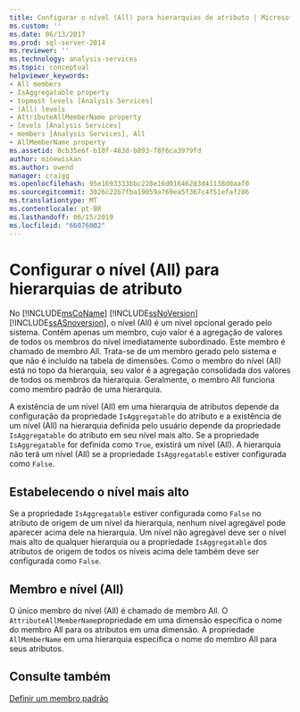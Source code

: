 ```yaml
---
title: Configurar o nível (All) para hierarquias de atributo | Microsoft Docs
ms.custom: ''
ms.date: 06/13/2017
ms.prod: sql-server-2014
ms.reviewer: ''
ms.technology: analysis-services
ms.topic: conceptual
helpviewer_keywords:
- All members
- IsAggregatable property
- topmost levels [Analysis Services]
- (All) levels
- AttributeAllMemberName property
- levels [Analysis Services]
- members [Analysis Services], All
- AllMemberName property
ms.assetid: 0cb35e6f-b10f-483d-b893-78f6ca3979fd
author: minewiskan
ms.author: owend
manager: craigg
ms.openlocfilehash: 95e1693333bbc228e16d01646283d41138d0aaf0
ms.sourcegitcommit: 3026c22b7fba19059a769ea5f367c4f51efaf286
ms.translationtype: MT
ms.contentlocale: pt-BR
ms.lasthandoff: 06/15/2019
ms.locfileid: "66076002"
---
```

# <a name="configure-the-all-level-for-attribute-hierarchies"></a>Configurar o nível (All) para hierarquias de atributo
  No [!INCLUDE[msCoName](../../includes/msconame-md.md)] [!INCLUDE[ssNoVersion](../../includes/ssnoversion-md.md)] [!INCLUDE[ssASnoversion](../../includes/ssasnoversion-md.md)], o nível (All) é um nível opcional gerado pelo sistema. Contém apenas um membro, cujo valor é a agregação de valores de todos os membros do nível imediatamente subordinado. Este membro é chamado de membro All. Trata-se de um membro gerado pelo sistema e que não é incluído na tabela de dimensões. Como o membro do nível (All) está no topo da hierarquia, seu valor é a agregação consolidada dos valores de todos os membros da hierarquia. Geralmente, o membro All funciona como membro padrão de uma hierarquia.  
  
 A existência de um nível (All) em uma hierarquia de atributos depende da configuração da propriedade `IsAggregatable` do atributo e a existência de um nível (All) na hierarquia definida pelo usuário depende da propriedade `IsAggregatable` do atributo em seu nível mais alto. Se a propriedade `IsAggregatable` for definida como `True`, existirá um nível (All). A hierarquia não terá um nível (All) se a propriedade `IsAggregatable` estiver configurada como `False`.  
  
## <a name="establishing-the-topmost-level"></a>Estabelecendo o nível mais alto  
 Se a propriedade `IsAggregatable` estiver configurada como `False` no atributo de origem de um nível da hierarquia, nenhum nível agregável pode aparecer acima dele na hierarquia. Um nível não agregável deve ser o nível mais alto de qualquer hierarquia ou a propriedade `IsAggregatable` dos atributos de origem de todos os níveis acima dele também deve ser configurada como `False`.  
  
## <a name="all-member-and-all-level"></a>Membro e nível (All)  
 O único membro do nível (All) é chamado de membro All. O `AttributeAllMemberName`propriedade em uma dimensão especifica o nome do membro All para os atributos em uma dimensão. A propriedade `AllMemberName` em uma hierarquia especifica o nome do membro All para seus atributos.  
  
## <a name="see-also"></a>Consulte também  
 [Definir um membro padrão](attribute-properties-define-a-default-member.md)  
  
  
